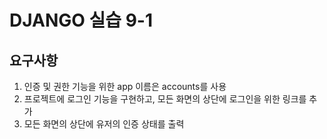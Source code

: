 # DJANGO 실습 9-1

## 요구사항
  1. 인증 및 권한 기능을 위한 app 이름은 accounts를 사용
  2. 프로젝트에 로그인 기능을 구현하고, 모든 화면의 상단에 로그인을 위한 링크를 추가
  3. 모든 화면의 상단에 유저의 인증 상태를 출력